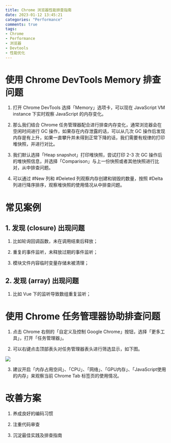 ```yaml
---
title: Chrome 浏览器性能排查指南
date: 2023-01-12 13:45:21
categories: "Performance"
comments: true
tags:
- Chrome
- Performance
- 浏览器
- Devtools
- 性能优化
---
```


<!-- no node -->

<!-- more -->

# 使用 Chrome DevTools Memory 排查问题

1. 打开 Chrome DevTools 选择「Memory」选项卡，可以现在 JavaScript VM instance 下实时观察 JavaScript 的内存变化。

2. 那么我们结合 Chrome 任务管理器配合进行排查内存变化，通常浏览器会在空闲时间进行 GC 操作，如果存在内存泄露的话，可以从几次 GC 操作后发现内存是有上升，如果一直攀升并未得到正常下降的话，我们需要有规律的打印堆快照，并进行对比。

3. 我们默认选择「Heap snapshot」打印堆快照，尝试打印 2-3 次 GC 操作后的堆快照信息，并选择「Comparison」与上一份快照或者其他快照进行比对，从中排查问题。

4. 可以通过 #New 列和 #Deleted 列观察内存创建和销毁的数量，按照 #Delta 列进行降序排序，观察堆快照的使用情况从中排查问题。

# 常见案例

## 1. 发现 (closure) 出现问题

1. 比如轮询回调函数，未在调用结束后释放；

2. 重复的事件监听，未释放过期的事件监听；

3. 模块文件内容临时变量存储未被清理；

## 2. 发现 (array) 出现问题

1. 比如 Vue 下的监听导致数组重复监听；

# 使用 Chrome 任务管理器协助排查问题

1. 点击 Chrome 右侧的「自定义及控制 Google Chrome」按钮，选择「更多工具」，打开「任务管理器」。

2. 可以右键点击顶部表头对任务管理器表头进行筛选显示，如下图。

![](pic1.png)

3. 建议开启「内存占用空间」、「CPU」、「网络」、「GPU内存」、「JavaScript使用的内存」来观察当前 Chrome Tab 标签页的使用情况。

# 改善方案

1. 养成良好的编码习惯

2. 注重代码审查

3. 沉淀最佳实践及排查指南
